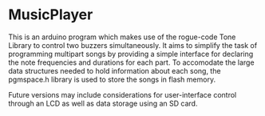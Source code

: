 # MusicPlayer

This is an arduino program which makes use of the rogue-code Tone Library to control two buzzers simultaneously. It aims to simplify the task of programming multipart songs by providing a simple interface for declaring the note frequencies and durations for each part. To accomodate the large data structures needed to hold information about each song, the pgmspace.h library is used to store the songs in flash memory.

Future versions may include considerations for user-interface control through an LCD as well as data storage using an SD card.
